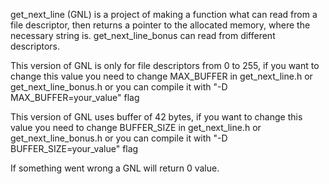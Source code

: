 get_next_line (GNL) is a project of making a function what can read from a file descriptor,
then returns a pointer to the allocated memory, where the necessary string is.
get_next_line_bonus can read from different descriptors.

This version of GNL is only for file descriptors from 0 to 255,
  if you want to change this value you need to change MAX_BUFFER in get_next_line.h or get_next_line_bonus.h
    or you can compile it with "-D MAX_BUFFER=your_value" flag
    
This version of GNL uses buffer of 42 bytes,
  if you want to change this value you need to change BUFFER_SIZE in get_next_line.h or get_next_line_bonus.h
    or you can compile it with "-D BUFFER_SIZE=your_value" flag

If something went wrong a GNL will return 0 value.
